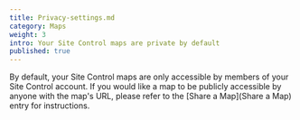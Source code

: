 ```yaml
---
title: Privacy-settings.md
category: Maps
weight: 3
intro: Your Site Control maps are private by default
published: true
---
```


By default, your Site Control maps are only accessible by members of your Site Control account. If you would like a map to be publicly accessible by anyone with the map's URL, please refer to the [Share a Map](Share a Map) entry for instructions.
